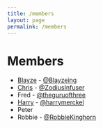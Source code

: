 ```yaml
---
title: /members
layout: page
permalink: /members
---
```


# Members
- [Blayze](http://blayze.tech/) - [@Blayzeing](https://twitter.com/Blayzeing)
- [Chris](http://zodiusinfuser.uk/) - [@ZodiusInfuser](https://twitter.com/ZodiusInfuser)
- Fred - [@theguruofthree](https://twitter.com/theguruofthree)
- [Harry](http://keiththerobot.uk/) - [@harrymerckel](https://twitter.com/harrymerckel)
- Peter
- Robbie - [@RobbieKinghorn](https://twitter.com/RobbieKinghorn)

